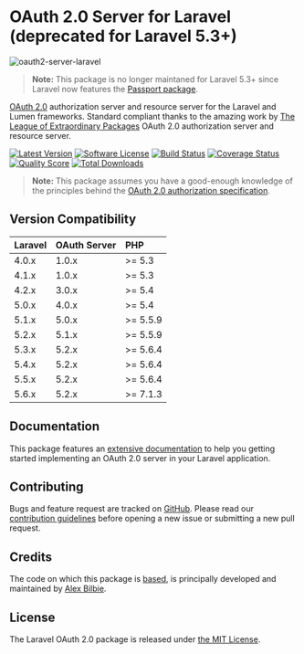 # OAuth 2.0 Server for Laravel (deprecated for Laravel 5.3+)

![oauth2-server-laravel](https://cloud.githubusercontent.com/assets/499192/9065550/751404ba-3ad2-11e5-9f92-3d4d5d4b9c54.png)

> **Note:** This package is no longer maintaned for Laravel 5.3+ since Laravel now features the [Passport package](https://laravel.com/docs/passport).

[OAuth 2.0](http://tools.ietf.org/wg/oauth/draft-ietf-oauth-v2/) authorization server and resource server for the Laravel and Lumen frameworks. Standard compliant thanks to the amazing work by [The League of Extraordinary Packages](http://www.thephpleague.com) OAuth 2.0 authorization server and resource server.

[![Latest Version](http://img.shields.io/github/release/lucadegasperi/oauth2-server-laravel.svg?style=flat-square)](https://github.com/lucadegasperi/oauth2-server-laravel/releases)
[![Software License](https://img.shields.io/badge/license-MIT-brightgreen.svg?style=flat-square)](LICENSE.md)
[![Build Status](https://img.shields.io/travis/lucadegasperi/oauth2-server-laravel/master.svg?style=flat-square)](https://travis-ci.org/lucadegasperi/oauth2-server-laravel)
[![Coverage Status](https://img.shields.io/scrutinizer/coverage/g/lucadegasperi/oauth2-server-laravel/master.svg?style=flat-square)](https://scrutinizer-ci.com/g/lucadegasperi/oauth2-server-laravel/code-structure)
[![Quality Score](https://img.shields.io/scrutinizer/g/lucadegasperi/oauth2-server-laravel/master.svg?style=flat-square)](https://scrutinizer-ci.com/g/lucadegasperi/oauth2-server-laravel)
[![Total Downloads](https://img.shields.io/packagist/dt/lucadegasperi/oauth2-server-laravel.svg?style=flat-square)](https://packagist.org/packages/lucadegasperi/oauth2-server-laravel)

> **Note:** This package assumes you have a good-enough knowledge of the principles behind the [OAuth 2.0 authorization specification](http://tools.ietf.org/html/rfc6749).

## Version Compatibility

 Laravel  | OAuth Server | PHP
:---------|:-------------|:----
 4.0.x    | 1.0.x        |>= 5.3
 4.1.x    | 1.0.x        |>= 5.3
 4.2.x    | 3.0.x        |>= 5.4
 5.0.x    | 4.0.x        |>= 5.4
 5.1.x    | 5.0.x        |>= 5.5.9
 5.2.x    | 5.1.x        |>= 5.5.9
 5.3.x    | 5.2.x        |>= 5.6.4
 5.4.x    | 5.2.x        |>= 5.6.4
 5.5.x    | 5.2.x        |>= 5.6.4
 5.6.x    | 5.2.x        |>= 7.1.3

## Documentation

This package features an [extensive documentation](docs#readme) to help you getting started implementing an OAuth 2.0 server in your Laravel application.

## Contributing

Bugs and feature request are tracked on [GitHub](https://github.com/lucadegasperi/oauth2-server-laravel/issues). Please read our [contribution guidelines](CONTRIBUTING.md) before opening a new issue or submitting a new pull request.

## Credits

The code on which this package is [based](https://github.com/thephpleague/oauth2-server), is principally developed and maintained by [Alex Bilbie](https://twitter.com/alexbilbie).

## License

The Laravel OAuth 2.0 package is released under [the MIT License](LICENSE).
